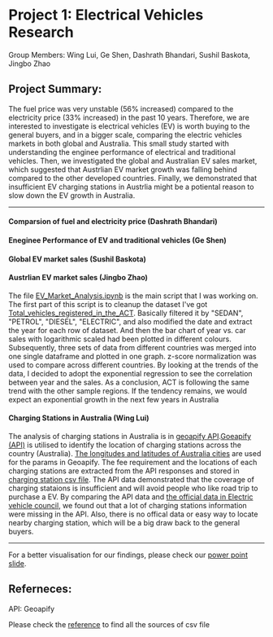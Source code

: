# Project 1: Electrical Vehicles Research

Group Members: Wing Lui, Ge Shen, Dashrath Bhandari, Sushil Baskota, Jingbo Zhao

## Project Summary:

The fuel price was very unstable (56% increased) compared to the electricity price (33% increased) in the past 10 years. Therefore, we are interested to investigate is electrical vehicles (EV) is worth buying to the general buyers, and in a bigger scale, comparing the electric vehicles markets in both global and Australia. This small study started with understanding the enginee performance of electrical and traditional vehicles. Then, we investigated the global and Australian EV sales market, which suggested that Austrlian EV market growth was falling behind compared to the other developed countries. Finally, we demonstrated that insufficient EV charging stations in Austrlia might be a potiental reason to slow down the EV growth in Australia.

---

#### Comparsion of fuel and electricity price (Dashrath Bhandari)


#### Eneginee Performance of EV and traditional vehicles (Ge Shen)


#### Global EV market sales (Sushil Baskota)


#### Austrlian EV market sales (Jingbo Zhao) 
The file [EV_Market_Analysis.ipynb](https://github.com/Kongfufack/Project_1_EV/blob/main/EV_Market_Analysis.ipynb) is the main script that I was working on. The first part of this script is to cleanup the dataset I've got [Total_vehicles_registered_in_the_ACT](https://github.com/Kongfufack/Project_1_EV/blob/main/Dataset/Total_vehicles_registered_in_the_ACT.csv). Basically filtered it by "SEDAN", "PETROL", "DIESEL", "ELECTRIC", and also modified the date and extract the year for each row of dataset. And then the bar chart of year vs. car sales with logarithmic scaled had been plotted in different colours. Subsequently, three sets of data from different countries was merged into one single dataframe and plotted in one graph. z-score normalization was used to compare across different countries. By looking at the trends of the data, I decided to adopt the exponential regression to see the correlation between year and the sales. As a conclusion, ACT is following the same trend with the other sample regions. If the tendency remains, we would expect an exponential growth in the next few years in Australia

#### Charging Stations in Australia (Wing Lui)
The analysis of charging stations in Australia is in [geoapify API](https://github.com/Kongfufack/Project_1_EV/blob/main/geoapify_API.ipynb).[Goeapify (API)](https://www.geoapify.com/) is utilised to identify the location of charging stations across the country (Australia). [The longitudes and latitudes of Australia cities](https://github.com/Kongfufack/Project_1_EV/blob/main/Dataset/Australia_city.csv) are used for the params in Geoapify. The fee requirement and the locations of each charging stations are extracted from the API responses and stored in [charging station csv file](https://github.com/Kongfufack/Project_1_EV/blob/main/output_data/charging_station.csv). The API data demonstrated that the coverage of charging stataions is insufficient and will avoid people who like road trip to purchase a EV. By comparing the API data and [the official data in Electric vehicle council](https://github.com/Kongfufack/Project_1_EV/blob/main/Dataset/Public_charging_infrastructure.csv), we found out that a lot of charging stations information were missing in the API. Also, there is no offical data or easy way to locate nearby charging station, which will be a big draw back to the general buyers.

---
For a better visualisation for our findings, please check our [power point slide](https://github.com/Kongfufack/Project_1_EV/blob/main/Project_1_EV.pdf).

## Referneces:
API: Geoapify

Please check the [reference](https://github.com/Kongfufack/Project_1_EV/blob/main/Dataset/reference.csv) to find all the sources of csv file 
